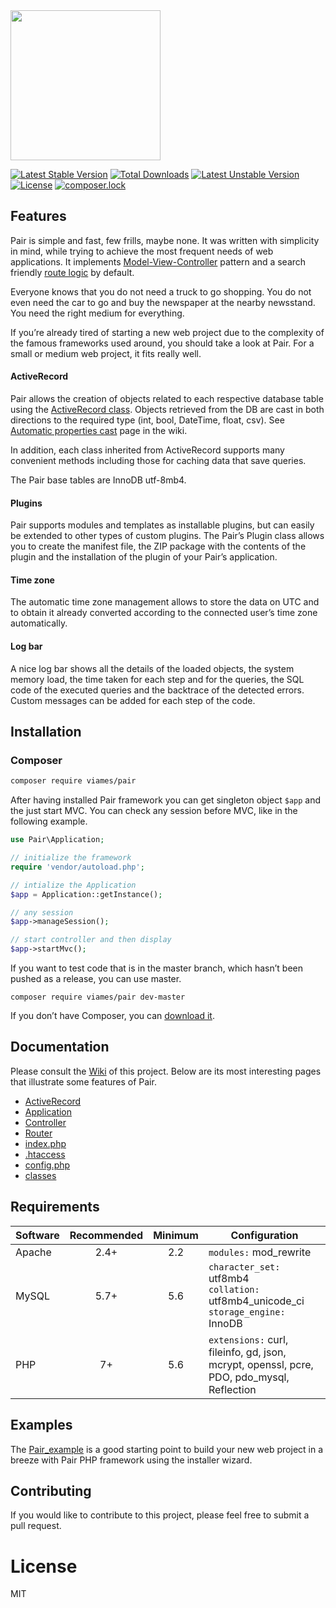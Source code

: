 <img src="https://github.com/viames/Pair/wiki/files/pair-logo.png" width="240">

[![Latest Stable Version](https://poser.pugx.org/viames/pair/v/stable)](https://packagist.org/packages/viames/pair)
[![Total Downloads](https://poser.pugx.org/viames/pair/downloads)](https://packagist.org/packages/viames/pair)
[![Latest Unstable Version](https://poser.pugx.org/viames/pair/v/unstable)](https://packagist.org/packages/viames/pair)
[![License](https://poser.pugx.org/viames/pair/license)](https://packagist.org/packages/viames/pair)
[![composer.lock](https://poser.pugx.org/viames/pair/composerlock)](https://packagist.org/packages/viames/pair)

## Features

Pair is simple and fast, few frills, maybe none. It was written with simplicity in mind, while trying to achieve the most frequent needs of web applications. It implements [Model-View-Controller](https://en.wikipedia.org/wiki/Model-View-Controller) pattern and a search friendly [route logic](https://github.com/Viames/Pair/wiki/Router) by default.

Everyone knows that you do not need a truck to go shopping. You do not even need the car to go and buy the newspaper at the nearby newsstand. You need the right medium for everything.

If you’re already tired of starting a new web project due to the complexity of the famous frameworks used around, you should take a look at Pair. For a small or medium web project, it fits really well.

#### ActiveRecord

Pair allows the creation of objects related to each respective database table using the [ActiveRecord class](https://github.com/Viames/Pair/wiki/ActiveRecord). Objects retrieved from the DB are cast in both directions to the required type (int, bool, DateTime, float, csv). See [Automatic properties cast](https://github.com/Viames/Pair/wiki/ActiveRecord#automatic-properties-cast) page in the wiki.

In addition, each class inherited from ActiveRecord supports many convenient methods including those for caching data that save queries.

The Pair base tables are InnoDB utf-8mb4.

#### Plugins

Pair supports modules and templates as installable plugins, but can easily be extended to other types of custom plugins. The Pair’s Plugin class allows you to create the manifest file, the ZIP package with the contents of the plugin and the installation of the plugin of your Pair’s application.

#### Time zone

The automatic time zone management allows to store the data on UTC and to obtain it already converted according to the connected user’s time zone automatically.

#### Log bar

A nice log bar shows all the details of the loaded objects, the system memory load, the time taken for each step and for the queries, the SQL code of the executed queries and the backtrace of the detected errors. Custom messages can be added for each step of the code.

## Installation

### Composer

```sh
composer require viames/pair
```
After having installed Pair framework you can get singleton object `$app` and the just start MVC. You can check any session before MVC, like in the following example.

```php
use Pair\Application;

// initialize the framework
require 'vendor/autoload.php';

// intialize the Application
$app = Application::getInstance();

// any session
$app->manageSession();

// start controller and then display
$app->startMvc();
```

If you want to test code that is in the master branch, which hasn’t been pushed as a release, you can use master.

```
composer require viames/pair dev-master
```
If you don’t have Composer, you can [download it](https://getcomposer.org/download/).

## Documentation

Please consult the [Wiki](https://github.com/Viames/Pair/wiki) of this project. Below are its most interesting pages that illustrate some features of Pair.

* [ActiveRecord](https://github.com/Viames/Pair/wiki/ActiveRecord)
* [Application](https://github.com/Viames/Pair/wiki/Application)
* [Controller](https://github.com/Viames/Pair/wiki/Controller)
* [Router](https://github.com/Viames/Pair/wiki/Router)
* [index.php](https://github.com/Viames/Pair/wiki/index)
* [.htaccess](https://github.com/Viames/Pair/wiki/htaccess)
* [config.php](https://github.com/Viames/Pair/wiki/Configuration-file)
* [classes](https://github.com/Viames/Pair/wiki/Classes-folder)

## Requirements

| Software | Recommended | Minimum | Configuration          |
| ---      |    :---:    |  :---:  | ---                    |
| Apache   | 2.4+        | 2.2     | `modules:` mod_rewrite |
| MySQL    | 5.7+        | 5.6     | `character_set:` utf8mb4 <br> `collation:` utf8mb4\_unicode_ci <br> `storage_engine:` InnoDB |
| PHP      | 7+          | 5.6     | `extensions:` curl, fileinfo, gd, json, mcrypt, openssl, pcre, PDO, pdo_mysql, Reflection |

## Examples

The [Pair_example](https://github.com/viames/Pair_example) is a good starting point to build your new web project in a breeze with Pair PHP framework using the installer wizard.

## Contributing

If you would like to contribute to this project, please feel free to submit a pull request.

# License

MIT
